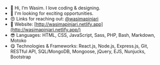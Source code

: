 - 👋 Hi, I’m Wasim. I love coding & designing.
- 💞️ I'm looking for exciting opportunities.
- 😍 Links for reaching out: [@wasimapinjari](https://wasimapinjari.bio.link)
- 👀 Website: [http://wasimapinjari.netlify.app](http://wasimapinjari.netlify.app/)
- 😎 Languages: HTML, CSS, JavaScript, Sass, PHP, Bash, Markdown, Motoko
- 😋 Technologies & Frameworks: React.js, Node.js, Express.js, Git, RESTful API, SQL/MongoDB, Mongoose, jQuery, 
EJS, Nunjucks, Bootstrap

<!---
wasimapinjari/wasimapinjari is a ✨ special ✨ repository because its `README.md` (this file) appears on your GitHub profile.
You can click the Preview link to take a look at your changes.
--->
